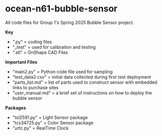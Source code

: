 # ocean-n61-bubble-sensor
All code files for Group 1's Spring 2025 Bubble Sensor project.

**Key**
- ".py" = coding files
- "_test" = used for calibration and testing
- ".stl" = OnShape CAD Files

**Important Files**
- "main2.py" = Python code file used for sampling
- "test_data2.csv" = initial data collected during first test deployment
- "parts_list.md" = list of parts used to construct sensor with embedded links to purchase sites
- "user_manual.md" = a brief set of instructions on how to deploy the bubble sensor

**Packages**
- "tsl2591.py" = Light Sensor package
- "tcs34725.py" = Color Sensor package
- "urtc.py" = RealTime Clock
